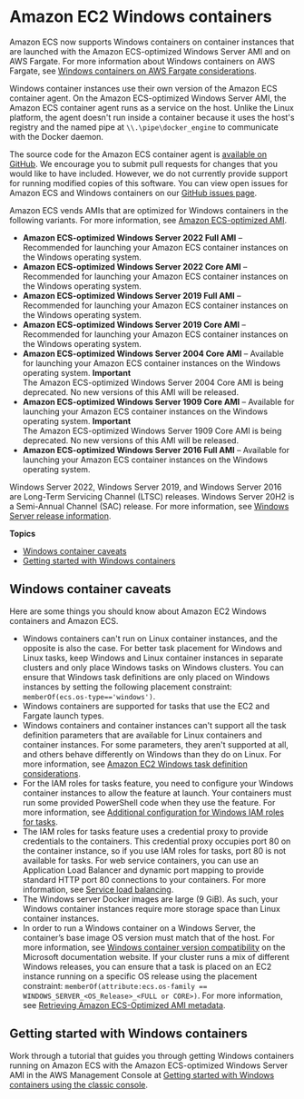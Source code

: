 # Amazon EC2 Windows containers<a name="ECS_Windows"></a>

Amazon ECS now supports Windows containers on container instances that are launched with the Amazon ECS\-optimized Windows Server AMI and on AWS Fargate\. For more information about Windows containers on AWS Fargate, see [Windows containers on AWS Fargate considerations](https://docs.aws.amazon.com/AmazonECS/latest/userguide/what-is-fargate.html#windows-considerations)\.

Windows container instances use their own version of the Amazon ECS container agent\. On the Amazon ECS\-optimized Windows Server AMI, the Amazon ECS container agent runs as a service on the host\. Unlike the Linux platform, the agent doesn't run inside a container because it uses the host's registry and the named pipe at `\\.\pipe\docker_engine` to communicate with the Docker daemon\.

The source code for the Amazon ECS container agent is [available on GitHub](https://github.com/aws/amazon-ecs-agent)\. We encourage you to submit pull requests for changes that you would like to have included\. However, we do not currently provide support for running modified copies of this software\. You can view open issues for Amazon ECS and Windows containers on our [GitHub issues page](https://github.com/aws/amazon-ecs-agent/issues)\.

Amazon ECS vends AMIs that are optimized for Windows containers in the following variants\. For more information, see [Amazon ECS\-optimized AMI](ecs-optimized_AMI.md)\.
+ **Amazon ECS\-optimized Windows Server 2022 Full AMI** – Recommended for launching your Amazon ECS container instances on the Windows operating system\.
+ **Amazon ECS\-optimized Windows Server 2022 Core AMI** – Recommended for launching your Amazon ECS container instances on the Windows operating system\.
+ **Amazon ECS\-optimized Windows Server 2019 Full AMI** – Recommended for launching your Amazon ECS container instances on the Windows operating system\.
+ **Amazon ECS\-optimized Windows Server 2019 Core AMI** – Recommended for launching your Amazon ECS container instances on the Windows operating system\.
+ **Amazon ECS\-optimized Windows Server 2004 Core AMI** – Available for launching your Amazon ECS container instances on the Windows operating system\.
**Important**  
The Amazon ECS\-optimized Windows Server 2004 Core AMI is being deprecated\. No new versions of this AMI will be released\.
+ **Amazon ECS\-optimized Windows Server 1909 Core AMI** – Available for launching your Amazon ECS container instances on the Windows operating system\.
**Important**  
The Amazon ECS\-optimized Windows Server 1909 Core AMI is being deprecated\. No new versions of this AMI will be released\.
+ **Amazon ECS\-optimized Windows Server 2016 Full AMI** – Available for launching your Amazon ECS container instances on the Windows operating system\.

 Windows Server 2022, Windows Server 2019, and Windows Server 2016 are Long\-Term Servicing Channel \(LTSC\) releases\. Windows Server 20H2 is a Semi\-Annual Channel \(SAC\) release\. For more information, see [Windows Server release information](https://docs.microsoft.com/en-us/windows-server/get-started/windows-server-release-info)\.

**Topics**
+ [Windows container caveats](#windows_caveats)
+ [Getting started with Windows containers](#windows-getting-started)

## Windows container caveats<a name="windows_caveats"></a>

Here are some things you should know about Amazon EC2 Windows containers and Amazon ECS\.
+ Windows containers can't run on Linux container instances, and the opposite is also the case\. For better task placement for Windows and Linux tasks, keep Windows and Linux container instances in separate clusters and only place Windows tasks on Windows clusters\. You can ensure that Windows task definitions are only placed on Windows instances by setting the following placement constraint: `memberOf(ecs.os-type=='windows')`\.
+ Windows containers are supported for tasks that use the EC2 and Fargate launch types\.
+ Windows containers and container instances can't support all the task definition parameters that are available for Linux containers and container instances\. For some parameters, they aren't supported at all, and others behave differently on Windows than they do on Linux\. For more information, see [Amazon EC2 Windows task definition considerations](windows_task_definitions.md)\.
+ For the IAM roles for tasks feature, you need to configure your Windows container instances to allow the feature at launch\. Your containers must run some provided PowerShell code when they use the feature\. For more information, see [Additional configuration for Windows IAM roles for tasks](windows_task_IAM_roles.md)\.
+ The IAM roles for tasks feature uses a credential proxy to provide credentials to the containers\. This credential proxy occupies port 80 on the container instance, so if you use IAM roles for tasks, port 80 is not available for tasks\. For web service containers, you can use an Application Load Balancer and dynamic port mapping to provide standard HTTP port 80 connections to your containers\. For more information, see [Service load balancing](service-load-balancing.md)\.
+ The Windows server Docker images are large \(9 GiB\)\. As such, your Windows container instances require more storage space than Linux container instances\.
+ In order to run a Windows container on a Windows Server, the container’s base image OS version must match that of the host\. For more information, see [Windows container version compatibility](https://docs.microsoft.com/en-us/virtualization/windowscontainers/deploy-containers/version-compatibility?tabs=windows-server-2022%2Cwindows-10-21H1) on the Microsoft documentation website\. If your cluster runs a mix of different Windows releases, you can ensure that a task is placed on an EC2 instance running on a specific OS release using the placement constraint: `memberOf(attribute:ecs.os-family == WINDOWS_SERVER_<OS_Release>_<FULL or CORE>)`\. For more information, see [Retrieving Amazon ECS\-Optimized AMI metadata](retrieve-ecs-optimized_windows_AMI.md)\.

## Getting started with Windows containers<a name="windows-getting-started"></a>

Work through a tutorial that guides you through getting Windows containers running on Amazon ECS with the Amazon ECS\-optimized Windows Server AMI in the AWS Management Console at [Getting started with Windows containers using the classic console](ECS_Windows_getting_started.md)\.